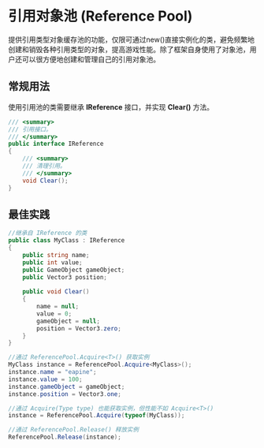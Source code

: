 # 引用对象池 (Reference Pool)

提供引用类型对象缓存池的功能，仅限可通过new()直接实例化的类，避免频繁地创建和销毁各种引用类型的对象，提高游戏性能。除了框架自身使用了对象池，用户还可以很方便地创建和管理自己的引用对象池。

## 常规用法

使用引用池的类需要继承 **IReference** 接口，并实现 **Clear()** 方法。

```csharp
/// <summary>
/// 引用接口。
/// </summary>
public interface IReference
{
    /// <summary>
    /// 清理引用。
    /// </summary>
    void Clear();
}
```

## 最佳实践

```csharp
//继承自 IReference 的类
public class MyClass : IReference
{
    public string name;
    public int value;
    public GameObject gameObject;
    public Vector3 position;
            
    public void Clear()
    {
        name = null;
        value = 0;
        gameObject = null;
        position = Vector3.zero;
    }
}

//通过 ReferencePool.Acquire<T>() 获取实例
MyClass instance = ReferencePool.Acquire<MyClass>();
instance.name = "eapine";
instance.value = 100;
instance.gameObject = gameObject;
instance.position = Vector3.one;

//通过 Acquire(Type type) 也能获取实例，但性能不如 Acquire<T>()
instance = ReferencePool.Acquire(typeof(MyClass));

//通过 ReferencePool.Release() 释放实例
ReferencePool.Release(instance);
```